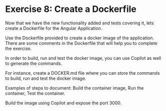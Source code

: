 
# Exercise 8: Create a Dockerfile

Now that we have the new functionality added and tests covering it, lets create a Dockerfile for the Angular Application.

Use the Dockerfile provided to create a docker image of the application. There are some comments in the Dockerfile that will help you to complete the exercise.

In order to build, run and test the docker image, you can use Copilot as well to generate the commands.

For instance, create a DOCKER.md file where you can store the commands to build, run and test the docker image.

Examples of steps to document: Build the container image, Run the container, Test the container.

Build the image using Copilot and expose the port 3000.

